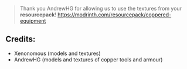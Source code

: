 > Thank you AndrewHG for allowing us to use the textures from your **resourcepack**!
> https://modrinth.com/resourcepack/coppered-equipment

## Credits:
- Xenonomous (models and textures)
- AndrewHG (models and textures of copper tools and armour)